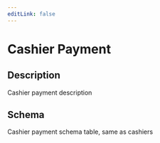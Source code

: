 ```yaml
---
editLink: false
---
```


# Cashier Payment

## Description

Cashier payment description

## Schema

<!-- #region schema -->

Cashier payment schema table, same as cashiers

<!-- #endregion schema -->
